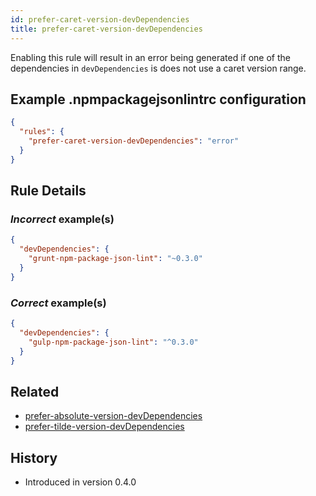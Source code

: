 ```yaml
---
id: prefer-caret-version-devDependencies
title: prefer-caret-version-devDependencies
---
```


Enabling this rule will result in an error being generated if one of the dependencies in `devDependencies` is does not use a caret version range.

## Example .npmpackagejsonlintrc configuration

```json
{
  "rules": {
    "prefer-caret-version-devDependencies": "error"
  }
}
```

## Rule Details

### *Incorrect* example(s)

```json
{
  "devDependencies": {
    "grunt-npm-package-json-lint": "~0.3.0"
  }
}
```

### *Correct* example(s)

```json
{
  "devDependencies": {
    "gulp-npm-package-json-lint": "^0.3.0"
  }
}
```

## Related

* [prefer-absolute-version-devDependencies](prefer-absolute-version-devDependencies.md)
* [prefer-tilde-version-devDependencies](prefer-tilde-version-devDependencies.md)

## History

* Introduced in version 0.4.0
